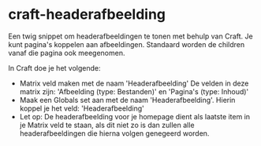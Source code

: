 craft-headerafbeelding
======================

Een twig snippet om headerafbeeldingen te tonen met behulp van Craft.
Je kunt pagina's koppelen aan afbeeldingen. Standaard worden de children vanaf die pagina ook meegenomen.

In Craft doe je het volgende:
* Matrix veld maken met de naam 'Headerafbeelding'
  De velden in deze matrix zijn: 'Afbeelding (type: Bestanden)' en 'Pagina's (type: Inhoud)'
* Maak een Globals set aan met de naam 'Headerafbeelding'. Hierin koppel je het veld: 'Headerafbeelding'
* Let op: De headerafbeelding voor je homepage dient als laatste item in je Matrix veld te staan, als dit niet zo is dan zullen alle headerafbeeldingen die hierna volgen genegeerd worden.
